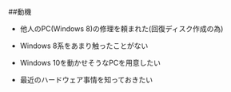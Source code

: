##動機

- 他人のPC(Windows 8)の修理を頼まれた(回復ディスク作成の為)

- Windows 8系をあまり触ったことがない

- Windows 10を動かせそうなPCを用意したい

- 最近のハードウェア事情を知っておきたい


